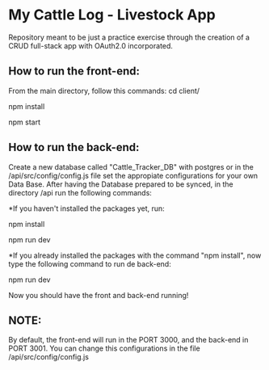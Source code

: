 # My Cattle Log - Livestock App

Repository meant to be just a practice exercise through the creation of a CRUD full-stack app with OAuth2.0 incorporated.

## How to run the front-end:

From the main directory, follow this commands:
cd client/

npm install

npm start

## How to run the back-end:

Create a new database called "Cattle_Tracker_DB" with postgres or in the /api/src/config/config.js file set the appropiate configurations for your own Data Base.
After having the Database prepared to be synced, in the directory /api run the following commands:

\*If you haven't installed the packages yet, run:

npm install

npm run dev

\*If you already installed the packages with the command "npm install", now type the following command to run de back-end:

npm run dev

Now you should have the front and back-end running!

## NOTE:

By default, the front-end will run in the PORT 3000, and the back-end in PORT 3001. You can change this configurations in the file /api/src/config/config.js
